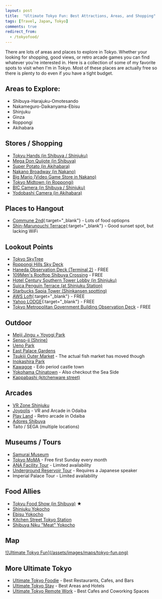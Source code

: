 ```yaml
---
layout: post
title:  "Ultimate Tokyo Fun: Best Attractions, Areas, and Shopping"
tags: [Travel, Japan, Tokyo]
comments: true
redirect_from:
  - /tokyofood/
---
```


There are lots of areas and places to explore in Tokyo. Whether your looking for shopping, good views, or retro arcade games you can find whatever you're interested in. Here is a collection of some of my favorite spots to visit when I'm in Tokyo. Most of these places are actually free so there is plenty to do even if you have a tight budget.

## Areas to Explore:
- Shibuya-Harajuku-Omotesando
- Nakameguro-Daikanyama-Ebisu
- Shinjuku
- Ginza
- Roppongi
- Akihabara


## Stores / Shopping
- [Tokyu Hands (in Shibuya / Shinjuku)](https://goo.gl/maps/YGejQ72JWqw)
- [Mega Don Quijote (in Shibuya)](https://goo.gl/maps/Lk9w8LwKsmk)
- [Super Potato (in Akihabara)](https://goo.gl/maps/k8WE2EXmHeq)
- [Nakano Broadway (in Nakano)](https://goo.gl/maps/iwVv721j6EE2)
- [Big Mario (Video Game Store in Nakano)](https://goo.gl/maps/A5EsLu4DgkK2)
- [Tokyo Midtown (in Roppongi)](https://goo.gl/maps/xj1ahN4gcbF2)
- [BIC Camera (in Shibuya / Shinjuku)](https://goo.gl/maps/7uxefShQcNC2)
- [Yodobashi Camera (in Akihabara)](https://goo.gl/maps/jH2BGvwjbrF2)


## Places to Hangout
- [Commune 2nd](https://goo.gl/maps/ca7tYDsHm1k){:target="_blank"} - Lots of food optiopns
- [Shin-Marunouchi Terrace](https://goo.gl/maps/Qyhobw5ZeCG2){:target="_blank"} - Good sunset spot, but lacking WiFi


## Lookout Points
- [Tokyo SkyTree](https://goo.gl/maps/hA2hN5WTSm52)
- [Roppongi Hills Sky Deck](https://goo.gl/maps/35MMJhycDFJ2)
- [Haneda Observation Deck (Terminal 2)](https://goo.gl/maps/DwV88vfyM272) - FREE
- [109Men's Rooftop Shibuya Crossing](https://goo.gl/maps/4bvdLzxdEFs) - FREE
- [Hotel Century Southern Tower Lobby (in Shinjuku)](https://goo.gl/maps/vdKMqhu9Biu)
- [Suica Penguin Terrace (at Shinjuku Station)](https://goo.gl/maps/QCX7UyjHpFn)
- [Starbucks Sapia Tower (Shinkansen spotting)](https://goo.gl/maps/xHMLRNv5d9J2)
- [AWS Loft](https://goo.gl/maps/F2yBNwQrPvF2){:target="_blank"} - FREE
- [Yahoo LODGE](https://goo.gl/maps/8X31UdcDk242){:target="_blank"} - FREE
- [Tokyo Metropolitan Government Building Observation Deck](https://goo.gl/maps/oMGSAzSFaZ32) - FREE

## Outdoor
- [Meiji Jingu + Yoyogi Park](https://goo.gl/maps/T3YaKZVZSip)
- [Senso-ji (Shrine)](https://goo.gl/maps/iq5qCs2NKvM2)
- [Ueno Park](https://goo.gl/maps/WErGxVbsr852)
- [East Palace Gardens](https://goo.gl/maps/hZGAW4opW1S2)
- [Tsukiji Outer Market](https://goo.gl/maps/HuAtRRvZxCD2) - The actual fish market has moved though
- [Inokashira Park](https://goo.gl/maps/ujDmPqrqGFA2)
- [Kawagoe](https://goo.gl/maps/vSSCfieFRpm) - Edo period castle town
- [Yokohama Chinatown](https://goo.gl/maps/SC17JpQFex92) - Also checkout the Sea Side
- [Kappabashi (kitchenware street)](https://goo.gl/maps/JtczVmoWzeT2)


## Arcades
- [VR Zone Shinjuku](https://goo.gl/maps/HemvNabsDNr)
- [Joypolis](https://goo.gl/maps/WxeX9QEwQP22) - VR and Arcade in Odaiba
- [Play Land](https://goo.gl/maps/Xu2svG3ymcs) - Retro arcade in Odaiba
- [Adores Shibuya](https://goo.gl/maps/7j6gAAEMuZU2)
- Taito / SEGA (multiple locations)


## Museums / Tours
- [Samurai Museum](https://goo.gl/maps/Xk6eVYY8pF12)
- [Tokyo MoMA](https://goo.gl/maps/scV2G9omLhD2) - Free first Sunday every month
- [ANA Facility Tour](https://goo.gl/maps/LzVHBHfJZYr) - Limited availability
- [Underground Reservoir Tour](https://goo.gl/maps/XThauF3HNnu) - Requires a Japanese speaker
- Imperial Palace Tour - Limited availability


## Food Allies
- [Tokyu Food Show (in Shibuya)](https://goo.gl/maps/BqXThvPneTG2) ★
- [Shinjuku Yokocho](https://goo.gl/maps/wxH9Yt1Kce62)
- [Ebisu Yokocho](https://goo.gl/maps/VGLyrYxjM1L2)
- [Kitchen Street Tokyo Station](https://goo.gl/maps/mx8bd4pTKhw)
- [Shibuya Niku "Meat" Yokocho](https://goo.gl/maps/L336aArQp8R2)


## Map
<a href="https://drive.google.com/open?id=1wyVoa49MJRxHjPxixUBu9PkvSGxo-azh&usp=sharing" target="_blank">
![Ultimate Tokyo Fun](/assets/images/maps/tokyo-fun.png)
</a>


## More Ultimate Tokyo
* [Ultimate Tokyo Foodie](/2018/10/30/ultimate-tokyo-foodie/) - Best Restaurants, Cafes, and Bars
* [Ultimate Tokyo Stay](/2018/10/28/ultimate-tokyo-stay/) - Best Areas and Hotels
* [Ultimate Tokyo Remote Work](/2018/10/31/ultimate-tokyo-remote-work/) - Best Cafes and Coworking Spaces
